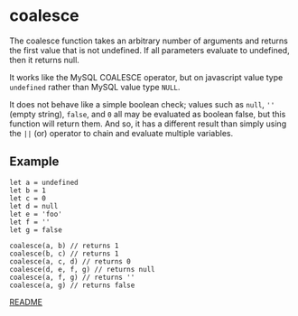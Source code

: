 # coalesce

The coalesce function takes an arbitrary number of arguments and returns the first value that is not undefined. If all parameters evaluate to undefined, then it returns null.

It works like the MySQL COALESCE operator, but on javascript value type `undefined` rather than MySQL value type `NULL`.

It does not behave like a simple boolean check; values such as `null`, `''` (empty string), `false`, and `0` all may be evaluated as boolean false, but this function will return them. And so, it has a different result than simply using the `||` (or) operator to chain and evaluate multiple variables.

## Example

```
let a = undefined
let b = 1
let c = 0
let d = null
let e = 'foo'
let f = ''
let g = false

coalesce(a, b) // returns 1
coalesce(b, c) // returns 1
coalesce(a, c, d) // returns 0
coalesce(d, e, f, g) // returns null
coalesce(a, f, g) // returns ''
coalesce(a, g) // returns false
```

[README](../../../README.md#function)
